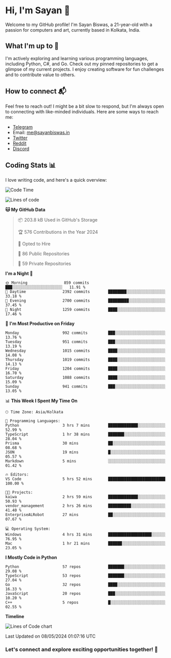 # Hi, I'm Sayan 👋

Welcome to my GitHub profile! I'm Sayan Biswas, a 21-year-old with a passion for computers and art, currently based in Kolkata, India.

## What I'm up to 🚀

I'm actively exploring and learning various programming languages, including Python, C#, and Go. Check out my pinned repositories to get a glimpse of my current projects. I enjoy creating software for fun challenges and to contribute value to others.

## How to connect 📬

Feel free to reach out! I might be a bit slow to respond, but I'm always open to connecting with like-minded individuals. Here are some ways to reach me:

- [Telegram](https://t.me/dank_as_fuck)
- Email: [me@sayanbiswas.in](mailto:me@sayanbiswas.in)
- [Twitter](https://twitter.com/TheDankDel)
- [Reddit](https://www.reddit.com/user/dank_as_fuck_/)
- [Discord](https://discordapp.com/users/506536929152466945)

## Coding Stats 📊

I love writing code, and here's a quick overview:

<!--START_SECTION:waka-->
![Code Time](http://img.shields.io/badge/Code%20Time-1%2C604%20hrs%2049%20mins-blue)

![Lines of code](https://img.shields.io/badge/From%20Hello%20World%20I%27ve%20Written-5.7%20million%20lines%20of%20code-blue)

**🐱 My GitHub Data** 

> 📦 203.8 kB Used in GitHub's Storage 
 > 
> 🏆 576 Contributions in the Year 2024
 > 
> 💼 Opted to Hire
 > 
> 📜 86 Public Repositories 
 > 
> 🔑 59 Private Repositories 
 > 
**I'm a Night 🦉** 

```text
🌞 Morning                859 commits         ███░░░░░░░░░░░░░░░░░░░░░░   11.91 % 
🌆 Daytime                2392 commits        ████████░░░░░░░░░░░░░░░░░   33.18 % 
🌃 Evening                2700 commits        █████████░░░░░░░░░░░░░░░░   37.45 % 
🌙 Night                  1259 commits        ████░░░░░░░░░░░░░░░░░░░░░   17.46 % 
```
📅 **I'm Most Productive on Friday** 

```text
Monday                   992 commits         ███░░░░░░░░░░░░░░░░░░░░░░   13.76 % 
Tuesday                  951 commits         ███░░░░░░░░░░░░░░░░░░░░░░   13.19 % 
Wednesday                1015 commits        ████░░░░░░░░░░░░░░░░░░░░░   14.08 % 
Thursday                 1019 commits        ████░░░░░░░░░░░░░░░░░░░░░   14.13 % 
Friday                   1204 commits        ████░░░░░░░░░░░░░░░░░░░░░   16.70 % 
Saturday                 1088 commits        ████░░░░░░░░░░░░░░░░░░░░░   15.09 % 
Sunday                   941 commits         ███░░░░░░░░░░░░░░░░░░░░░░   13.05 % 
```


📊 **This Week I Spent My Time On** 

```text
🕑︎ Time Zone: Asia/Kolkata

💬 Programming Languages: 
Python                   3 hrs 7 mins        █████████████░░░░░░░░░░░░   52.99 % 
TypeScript               1 hr 38 mins        ███████░░░░░░░░░░░░░░░░░░   28.04 % 
Prisma                   30 mins             ██░░░░░░░░░░░░░░░░░░░░░░░   08.68 % 
JSON                     19 mins             █░░░░░░░░░░░░░░░░░░░░░░░░   05.57 % 
Markdown                 5 mins              ░░░░░░░░░░░░░░░░░░░░░░░░░   01.42 % 

🔥 Editors: 
VS Code                  5 hrs 52 mins       █████████████████████████   100.00 % 

🐱‍💻 Projects: 
kaiwa                    2 hrs 59 mins       █████████████░░░░░░░░░░░░   50.93 % 
vendor_management        2 hrs 26 mins       ██████████░░░░░░░░░░░░░░░   41.40 % 
EnterpriseALRobot        27 mins             ██░░░░░░░░░░░░░░░░░░░░░░░   07.67 % 

💻 Operating System: 
Windows                  4 hrs 31 mins       ███████████████████░░░░░░   76.95 % 
Mac                      1 hr 21 mins        ██████░░░░░░░░░░░░░░░░░░░   23.05 % 
```

**I Mostly Code in Python** 

```text
Python                   57 repos            ███████░░░░░░░░░░░░░░░░░░   29.08 % 
TypeScript               53 repos            ███████░░░░░░░░░░░░░░░░░░   27.04 % 
Go                       32 repos            ████░░░░░░░░░░░░░░░░░░░░░   16.33 % 
JavaScript               20 repos            ███░░░░░░░░░░░░░░░░░░░░░░   10.20 % 
C++                      5 repos             █░░░░░░░░░░░░░░░░░░░░░░░░   02.55 % 
```



**Timeline**

![Lines of Code chart](https://raw.githubusercontent.com/Dank-del/Dank-del/main/assets/bar_graph.png)


 Last Updated on 08/05/2024 01:07:16 UTC
<!--END_SECTION:waka-->

### Let's connect and explore exciting opportunities together! 🚀
